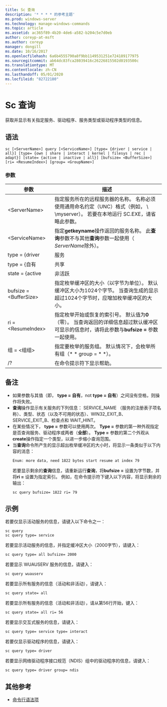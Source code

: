 ```yaml
---
title: Sc 查询
description: '* * * * 的参考主题'
ms.prod: windows-server
ms.technology: manage-windows-commands
ms.topic: article
ms.assetid: ac365f89-4b20-4de6-a582-b204c5e7d0eb
author: coreyp-at-msft
ms.author: coreyp
manager: dongill
ms.date: 10/16/2017
ms.openlocfilehash: 6a6b4555790a8f9bb1149531251e724189177975
ms.sourcegitcommit: ab64dc83fca28039416c26226815502d0193500c
ms.translationtype: MT
ms.contentlocale: zh-CN
ms.lasthandoff: 05/01/2020
ms.locfileid: "82722180"
---
```

# <a name="sc-query"></a>Sc 查询



获取并显示有关指定服务、驱动程序、服务类型或驱动程序类型的信息。



## <a name="syntax"></a>语法

```
sc [<ServerName>] query [<ServiceName>] [type= {driver | service | all}] [type= {own | share | interact | kernel | filesys | rec | adapt}] [state= {active | inactive | all}] [bufsize= <BufferSize>] [ri= <ResumeIndex>] [group= <GroupName>]
```

### <a name="parameters"></a>参数

|       参数        |                                                                                                                          描述                                                                                                                          |
|------------------------|---------------------------------------------------------------------------------------------------------------------------------------------------------------------------------------------------------------------------------------------------------------|
|     \<ServerName>      |                       指定服务所在的远程服务器的名称。 名称必须使用通用命名约定（UNC）格式（例如， \\ \\myserver）。 若要在本地运行 SC.EXE，请省略此参数。                        |
|     \<ServiceName>     |                                      指定**getkeyname**操作返回的服务名称。 此**查询**参数不与其他**查询**参数一起使用（ *ServerName*除外）。                                      |
|     type = {driver      |                                                                                                                            服务                                                                                                                            |
|       type = {自有       |                                                                                                                             共享                                                                                                                             |
|     state = {active     |                                                                                                                           非活跃                                                                                                                            |
| bufsize = \<BufferSize> |                     指定枚举缓冲区的大小（以字节为单位）。 默认缓冲区大小为1024个字节。 当查询生成的显示超过1024个字节时，应增加枚举缓冲区的大小。                      |
|   ri = \<ResumeIndex>   | 指定枚举开始或恢复的索引号。 默认值为**0** （零）。 当查询返回的详细信息超过默认缓冲区可显示的信息时，请将此参数与**bufsize =** 参数一起使用。 |
|  组 = \<组组>   |                                                                             指定要枚举的服务组。 默认情况下，会枚举所有组（* * group = * *）。                                                                              |
|           /?           |                                                                                                             在命令提示符下显示帮助。                                                                                                              |

## <a name="remarks"></a>备注

- 如果参数与其值（即， **type = 自有**，not **type = 自有**）之间没有空格，则操作将失败。
- **查询**操作显示有关服务的下列信息： SERVICE_NAME （服务的注册表子项名称）、类型、状态（以及不可用的状态）、WIN32_EXIT_B、SERVICE_EXIT_B、检查点和 WAIT_HINT。
- 在某些情况下， **type =** 参数可以使用两次。 **Type =** 参数的第一种外观指定是否查询服务、驱动程序或两者（**全部**）。 **Type =** 参数的第二个外观从**create**操作指定一个类型，以进一步缩小查询范围。
- 当**查询**命令所产生的显示超出枚举缓冲区的大小时，将显示一条类似于以下内容的消息：  
  ```
  Enum: more data, need 1822 bytes start resume at index 79
  ```  
  若要显示剩余的**查询**信息，请重新运行**查询**，将**bufsize =** 设置为字节数，并将**ri =** 设置为指定索引。 例如，在命令提示符下键入以下内容，将显示剩余的输出：  
  ```
  sc query bufsize= 1822 ri= 79
  ```

## <a name="examples"></a>示例

若要仅显示活动服务的信息，请键入以下命令之一：
```
sc query
sc query type= service
```
若要显示活动服务的信息，并指定缓冲区大小（2000字节），请键入：
```
sc query type= all bufsize= 2000
```
若要显示 WUAUSERV 服务的信息，请键入：
```
sc query wuauserv
```
若要显示所有服务的信息（活动和非活动），请键入：
```
sc query state= all
```
若要显示所有服务的信息（活动和非活动），请从第56行开始，键入：
```
sc query state= all ri= 56
```
若要显示交互式服务的信息，请键入：
```
sc query type= service type= interact
```
若要仅显示驱动程序的信息，请键入：
```
sc query type= driver
```
若要显示网络驱动程序接口规范（NDIS）组中的驱动程序的信息，请键入：
```
sc query type= driver group= ndis
```

## <a name="additional-references"></a>其他参考

- [命令行语法项](command-line-syntax-key.md)